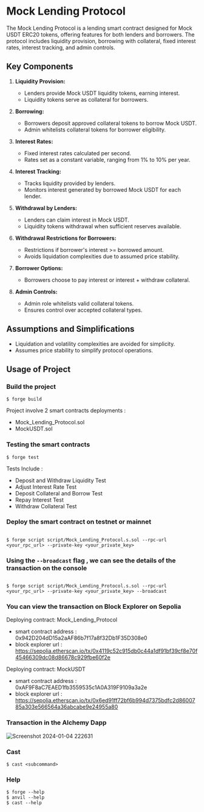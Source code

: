 # Mock Lending Protocol

The Mock Lending Protocol is a lending smart contract designed for Mock USDT ERC20 tokens, offering features for both lenders and borrowers. The protocol includes liquidity provision, borrowing with collateral, fixed interest rates, interest tracking, and admin controls.

## Key Components

1. **Liquidity Provision:**
   - Lenders provide Mock USDT liquidity tokens, earning interest.
   - Liquidity tokens serve as collateral for borrowers.

2. **Borrowing:**
   - Borrowers deposit approved collateral tokens to borrow Mock USDT.
   - Admin whitelists collateral tokens for borrower eligibility.

3. **Interest Rates:**
   - Fixed interest rates calculated per second.
   - Rates set as a constant variable, ranging from 1% to 10% per year.

4. **Interest Tracking:**
   - Tracks liquidity provided by lenders.
   - Monitors interest generated by borrowed Mock USDT for each lender.

5. **Withdrawal by Lenders:**
   - Lenders can claim interest in Mock USDT.
   - Liquidity tokens withdrawal when sufficient reserves available.

6. **Withdrawal Restrictions for Borrowers:**
   - Restrictions if borrower's interest >= borrowed amount.
   - Avoids liquidation complexities due to assumed price stability.

7. **Borrower Options:**
   - Borrowers choose to pay interest or interest + withdraw collateral.

8. **Admin Controls:**
   - Admin role whitelists valid collateral tokens.
   - Ensures control over accepted collateral types.

## Assumptions and Simplifications

- Liquidation and volatility complexities are avoided for simplicity.
- Assumes price stability to simplify protocol operations.

## Usage of Project

### Build the project 

```shell
$ forge build
```

Project involve 2 smart contracts deployments : 
- Mock_Lending_Protocol.sol
- MockUSDT.sol

### Testing the smart contracts

```shell
$ forge test
```
Tests Include : 

- Deposit and Withdraw Liquidity Test
- Adjust Interest Rate Test
- Deposit Collateral and Borrow Test
- Repay Interest Test
- Withdraw Collateral Test

### Deploy the smart contract on testnet or mainnet

```shell

$ forge script script/Mock_Lending_Protocol.s.sol --rpc-url <your_rpc_url> --private-key <your_private_key>

```
### Using the `--broadcast` flag , we can see the details of the transaction on the console

```shell

$ forge script script/Mock_Lending_Protocol.s.sol --rpc-url <your_rpc_url> --private-key <your_private_key> --broadcast

```

### You can view the transaction on Block Explorer on Sepolia 

Deploying contract: Mock_Lending_Protocol 
- smart contract address : 0x942D204dD15a2aAF86b7f17a8f32Db1F35D308e0
- block explorer url : https://sepolia.etherscan.io/tx/0x4119c52c915db0c44a1df91bf39cf8e70f45466309dc08d86678c929fbe60f2e

Deploying contract: MockUSDT
- smart contract address : 0xAF9F8aC7EAED1fb3559535c1A0A319F9109a3a2e
- block explorer url : https://sepolia.etherscan.io/tx/0x6ed91ff72bf6b994d7375bdfc2d8600785a303e566564a36abcabe9e24955a80

### Transaction in the Alchemy Dapp 
![Screenshot 2024-01-04 222631](https://github.com/codersharma2001/Mock-Lending-Protocol/assets/82099885/e5a6fd4d-c761-47c6-b1d0-e29f99ec5f6f)

### Cast

```shell
$ cast <subcommand>
```

### Help

```shell
$ forge --help
$ anvil --help
$ cast --help
```
